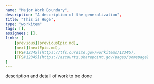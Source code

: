 ```yaml
---
name: "Major Work Boundary",
description: "A description of the generalization",
title: "This is Huge",
type: "workitem"
tags: [],
assignees: [],
links: [ 
    [previous](previousEpic.md),
    [next](nextEpic.md),
    [TFS#12345](https://tfs.oursite.gov/workitems/12345),
    [TFS#12345](https://azcourts.sharepoint.gov/pages/somepage)
]
---
```


description and detail of work to be done